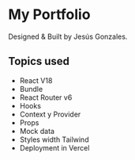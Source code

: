 # My Portfolio

Designed & Built by Jesús Gonzales.

## Topics used

- React V18
- Bundle
- React Router v6
- Hooks
- Context y Provider
- Props
- Mock data
- Styles width Tailwind
- Deployment in Vercel
